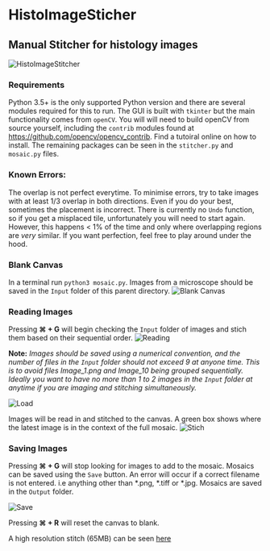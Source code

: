 # HistoImageSticher
## Manual Stitcher for histology images
![HistoImageStitcher](https://github.com/AbacusInLife/HistoImageStitcher/blob/master/Images/save.png)

### Requirements
Python 3.5+ is the only supported Python version and there are several modules required for this to run. The GUI is built with `tkinter` but the main functionality comes from `openCV`. You will will need to build openCV from source yourself, including the `contrib` modules found at https://github.com/opencv/opencv_contrib. Find a tutoiral online on how to install. The remaining packages can be seen in the `stitcher.py` and `mosaic.py` files.  

### Known Errors:
The overlap is not perfect everytime. To minimise errors, try to take images with at least 1/3 overlap in both directions. Even if you do your best, sometimes the placement is incorrect. There is currently no `Undo` function, so if you get a misplaced tile, unfortunately you will need to start again. However, this happens < 1% of the time and only where overlapping regions are *very* similar. If you want perfection, feel free to play around under the hood.

### Blank Canvas
In a terminal run `python3 mosaic.py`. Images from a microscope should be saved in the `Input` folder of this parent directory. 
![Blank Canvas](https://github.com/AbacusInLife/HistoImageStitcher/blob/master/Images/blank_canvas.png)

### Reading Images
Pressing **⌘ + G** will begin checking the `Input` folder of images and stich them based on their sequential order. 
![Reading](https://github.com/AbacusInLife/HistoImageStitcher/blob/master/Images/reading.png)

**Note:** *Images should be saved using a numerical convention, and the number of files in the `Input` folder should not exceed 9 at anyone time. This is to avoid files Image_1.png and Image_10 being grouped sequentially. Ideally you want to have no more than 1 to 2 images in the `Input` folder at anytime if you are imaging and stitching simultaneously.*

![Load](https://github.com/AbacusInLife/HistoImageStitcher/blob/master/Images/load.png)

Images will be read in and stitched to the canvas. A green box shows where the latest image is in the context of the full mosaic.
![Stich](https://github.com/AbacusInLife/HistoImageStitcher/blob/master/Images/stitching.png)

### Saving Images
Pressing **⌘ + G** will stop looking for images to add to the mosaic. Mosaics can be saved using the `Save` button. An error will occur if a correct filename is not entered. i.e anything other than \*.png,  \*.tiff or  \*.jpg. Mosaics are saved in the `Output` folder.

![Save](https://github.com/AbacusInLife/HistoImageStitcher/blob/master/Images/save.png)

Pressing **⌘ + R** will reset the canvas to blank. 

A high resolution stitch (65MB) can be seen [here](https://github.com/AbacusInLife/HistoImageStitcher/blob/master/Images/Stitch_1.png) 



